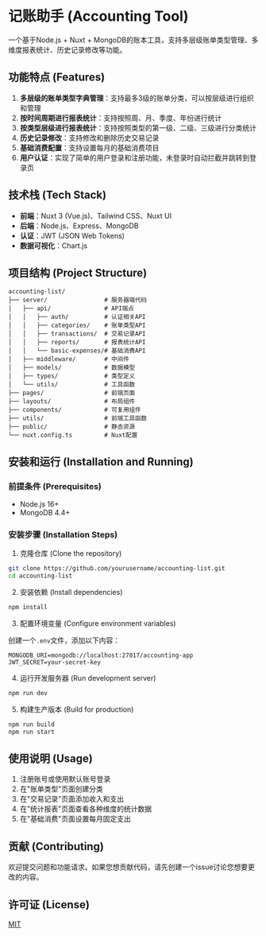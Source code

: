 # 记账助手 (Accounting Tool)

一个基于Node.js + Nuxt + MongoDB的账本工具，支持多层级账单类型管理、多维度报表统计、历史记录修改等功能。

## 功能特点 (Features)

1. **多层级的账单类型字典管理**：支持最多3级的账单分类，可以按层级进行组织和管理
2. **按时间周期进行报表统计**：支持按照周、月、季度、年份进行统计
3. **按类型层级进行报表统计**：支持按照类型的第一级、二级、三级进行分类统计
4. **历史记录修改**：支持修改和删除历史交易记录
5. **基础消费配置**：支持设置每月的基础消费项目
6. **用户认证**：实现了简单的用户登录和注册功能，未登录时自动拦截并跳转到登录页

## 技术栈 (Tech Stack)

- **前端**：Nuxt 3 (Vue.js)、Tailwind CSS、Nuxt UI
- **后端**：Node.js、Express、MongoDB
- **认证**：JWT (JSON Web Tokens)
- **数据可视化**：Chart.js

## 项目结构 (Project Structure)

```
accounting-list/
├── server/                # 服务器端代码
│   ├── api/               # API端点
│   │   ├── auth/          # 认证相关API
│   │   ├── categories/    # 账单类型API
│   │   ├── transactions/  # 交易记录API
│   │   ├── reports/       # 报表统计API
│   │   └── basic-expenses/# 基础消费API
│   ├── middleware/        # 中间件
│   ├── models/            # 数据模型
│   ├── types/             # 类型定义
│   └── utils/             # 工具函数
├── pages/                 # 前端页面
├── layouts/               # 布局组件
├── components/            # 可复用组件
├── utils/                 # 前端工具函数
├── public/                # 静态资源
└── nuxt.config.ts         # Nuxt配置
```

## 安装和运行 (Installation and Running)

### 前提条件 (Prerequisites)

- Node.js 16+
- MongoDB 4.4+

### 安装步骤 (Installation Steps)

1. 克隆仓库 (Clone the repository)

```bash
git clone https://github.com/yourusername/accounting-list.git
cd accounting-list
```

2. 安装依赖 (Install dependencies)

```bash
npm install
```

3. 配置环境变量 (Configure environment variables)

创建一个`.env`文件，添加以下内容：

```
MONGODB_URI=mongodb://localhost:27017/accounting-app
JWT_SECRET=your-secret-key
```

4. 运行开发服务器 (Run development server)

```bash
npm run dev
```

5. 构建生产版本 (Build for production)

```bash
npm run build
npm run start
```

## 使用说明 (Usage)

1. 注册账号或使用默认账号登录
2. 在"账单类型"页面创建分类
3. 在"交易记录"页面添加收入和支出
4. 在"统计报表"页面查看各种维度的统计数据
5. 在"基础消费"页面设置每月固定支出

## 贡献 (Contributing)

欢迎提交问题和功能请求。如果您想贡献代码，请先创建一个issue讨论您想要更改的内容。

## 许可证 (License)

[MIT](LICENSE)
